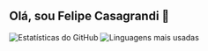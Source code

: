 ## Olá, sou Felipe Casagrandi 👋

![Estatísticas do GitHub](https://github-readme-stats.vercel.app/api?username=fecasagrandi&show_icons=true&theme=radical) ![Linguagens mais usadas](https://github-readme-stats.vercel.app/api/top-langs/?username=fecasagrandi&layout=compact)





